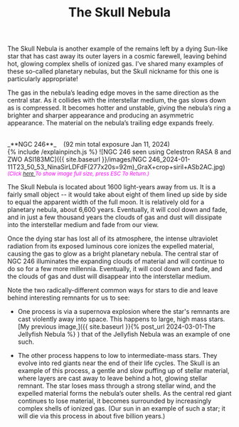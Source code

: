 ﻿---
layout: post
title:  The Skull Nebula
categories: planetary 
tags: ngc246
excerpt_separator: <!--endSummary-->
---
The Skull Nebula is another example of the remains left by a dying Sun-like star that has cast away its outer layers in a cosmic farewell, leaving behind hot, glowing complex shells of ionized gas.  I've shared many examples of these so-called planetary nebulas, but the Skull nickname for this one is particularly appropriate!
  
<!--endSummary-->
The gas in the nebula’s leading edge moves in the same direction as the central star. As it collides with the interstellar medium, the gas slows down as is compressed. It becomes hotter and unstable, giving the nebula’s ring a brighter and sharper appearance and producing an asymmetric appearance. The material on the nebula’s trailing edge expands freely.  
   
<br>
_**NGC 246**_  &nbsp;&nbsp; (92 min total exposure Jan 11, 2024)<br>
{% include /explainpinch.js %}
![NGC 246 seen using Celestron RASA 8 and ZWO ASI183MC]({{ site.baseurl }}/images/NGC 246_2024-01-11T23_50_53_NinaSirLDFdF(277x20s=92m)_GraX+crop+siril+ASb2AC.jpg)
<br>
<i><small><font color = "magenta" > (Click
<a href = "{{ site.baseurl }}/images/NGC 246_2024-01-11T23_50_53_NinaSirLDFdF(277x20s=92m)_GraX+crop+siril+ASb2AC.jpg">here </a>
To show image full size, press ESC To Return.)</font></small></i>
<br>
   
The Skull Nebula is located about 1600 light-years away from us. It is a fairly small object -- it would take about eight of them lined up side by side to equal the apparent width of the full moon. It is relatively old for a planetary nebula, about 6,600 years. Eventually, it will cool down and fade, and in just a few thousand years the clouds of gas and dust will dissipate into the interstellar medium and fade from our view.

Once the dying star has lost all of its atmosphere, the intense ultraviolet radiation from its exposed luminous core ionizes the expelled material, causing the gas to glow as a bright planetary nebula. The central star of NGC 246 illuminates the expanding clouds of material and will continue to do so for a few more millennia. Eventually, it will cool down and fade, and the clouds of gas and dust will disappear into the interstellar medium.

Note the two radically-different common ways for stars to die and leave behind interesting remnants for us to see:

- One process is via a supernova explosion where the star's remnants are cast violently away into space. This happens to large, high mass stars. [My previous image,]({{ site.baseurl }}{% post_url 2024-03-01-The Jellyfish Nebula %} )
that of the Jellyfish Nebula was an example of one such.  

- The other process happens to low to intermediate-mass stars.  They evolve into red giants near the end of their life cycles.
The Skull is an example of this process, a gentle and slow puffing up of stellar material, where layers are cast away to leave behind a hot, glowing stellar remnant.  The star loses mass through a strong stellar wind, and the expelled material forms the nebula’s outer shells. As the central red giant continues to lose material, it becomes surrounded by increasingly complex shells of ionized gas.
(Our sun in an example of such a star; it will die via this process in about five billion years.)

